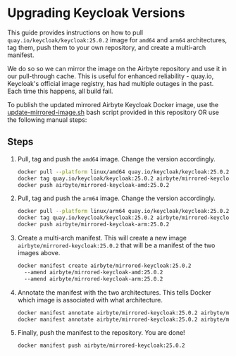 # Upgrading Keycloak Versions

This guide provides instructions on how to pull `quay.io/keycloak/keycloak:25.0.2` image for `amd64` and `arm64` architectures, tag them, push them to your own repository, and create a multi-arch manifest.

We do so so we can mirror the image on the Airbyte repository and use it in our pull-through cache. This is useful for
enhanced reliability - quay.io, Keycloak's official image registry, has had multiple outages in the past. Each time this happens, all build fail.

To publish the updated mirrored Airbyte Keycloak Docker image, use the [update-mirrored-image.sh](update-mirrored-image.sh) bash script
provided in this repository OR use the following manual steps:

## Steps

1. Pull, tag and push the `amd64` image. Change the version accordingly.
   ```bash
   docker pull --platform linux/amd64 quay.io/keycloak/keycloak:25.0.2
   docker tag quay.io/keycloak/keycloak:25.0.2 airbyte/mirrored-keycloak-amd:25.0.2
   docker push airbyte/mirrored-keycloak-amd:25.0.2
    ```

2. Pull, tag and push the `arm64` image. Change the version accordingly.
   ```bash
   docker pull --platform linux/arm64 quay.io/keycloak/keycloak:25.0.2
   docker tag quay.io/keycloak/keycloak:25.0.2 airbyte/mirrored-keycloak-arm:25.0.2
   docker push airbyte/mirrored-keycloak-arm:25.0.2
    ```

3. Create a multi-arch manifest. This will create a new image `airbyte/mirrored-keycloak:25.0.2` that will be a manifest of the two images above.
    ```bash
    docker manifest create airbyte/mirrored-keycloak:25.0.2
      --amend airbyte/mirrored-keycloak-amd:25.0.2
      --amend airbyte/mirrored-keycloak-arm:25.0.2
    ```

4. Annotate the manifest with the two architectures. This tells Docker which image is associated with what architecture.
   ```bash
   docker manifest annotate airbyte/mirrored-keycloak:25.0.2 airbyte/mirrored-keycloak-amd:25.0.2 --arch amd64
   docker manifest annotate airbyte/mirrored-keycloak:25.0.2 airbyte/mirrored-keycloak-arm:25.0.2 --arch arm64

5. Finally, push the manifest to the repository. You are done!
    ```bash
    docker manifest push airbyte/mirrored-keycloak:25.0.2
    ```
